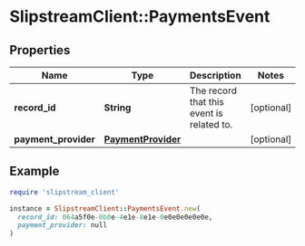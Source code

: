 # SlipstreamClient::PaymentsEvent

## Properties

| Name | Type | Description | Notes |
| ---- | ---- | ----------- | ----- |
| **record_id** | **String** | The record that this event is related to. | [optional] |
| **payment_provider** | [**PaymentProvider**](PaymentProvider.md) |  | [optional] |

## Example

```ruby
require 'slipstream_client'

instance = SlipstreamClient::PaymentsEvent.new(
  record_id: 064a5f0e-0b0e-4e1e-8e1e-0e0e0e0e0e0e,
  payment_provider: null
)
```

